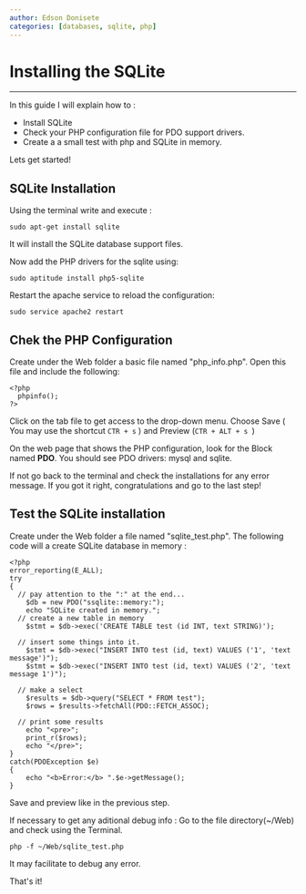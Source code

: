 ```yaml
---
author: Edson Donisete
categories: [databases, sqlite, php]
---
```


# Installing the SQLite

***
In this guide I will explain how to :

- Install SQLite
- Check your PHP configuration file for PDO support drivers.
- Create a a small test with php and SQLite in memory.


Lets get started!

## SQLite Installation

Using the terminal write and execute :

```
sudo apt-get install sqlite
```
It will install the SQLite database support files.

Now add the PHP drivers for the sqlite using:

```
sudo aptitude install php5-sqlite
```
Restart the apache service to reload the configuration:

```
sudo service apache2 restart
```

## Chek the PHP Configuration

Create under the Web folder a basic file named "php_info.php". Open this file and include the following:

```
<?php 
  phpinfo();
?>
```
Click on the tab file to get access to the drop-down menu. 
Choose Save ( You may use the shortcut `CTR + s` ) 
and Preview (`CTR + ALT + s `)

On the web page that shows the PHP configuration, look for the Block named **PDO**.
You should see PDO drivers:	mysql and sqlite. 

  If not go back to the terminal and check the installations for any error message.
If you got it right, congratulations and go to the last step! 

## Test the SQLite installation
Create under the Web folder a file named "sqlite_test.php". 
The following code will a create SQLite  database in memory  :
```
<?php  
error_reporting(E_ALL);
try
{
  // pay attention to the ":" at the end...
    $db = new PDO("ssqlite::memory:");
    echo "SQLite created in memory.";
  // create a new table in memory 
    $stmt = $db->exec('CREATE TABLE test (id INT, text STRING)'); 
   
  // insert some things into it. 
    $stmt = $db->exec("INSERT INTO test (id, text) VALUES ('1', 'text message')"); 
    $stmt = $db->exec("INSERT INTO test (id, text) VALUES ('2', 'text message 1')"); 

  // make a select 
    $results = $db->query("SELECT * FROM test");  
    $rows = $results->fetchAll(PDO::FETCH_ASSOC);
                 
  // print some results  
    echo "<pre>";
    print_r($rows); 
    echo "</pre>";
}
catch(PDOException $e)
{
    echo "<b>Error:</b> ".$e->getMessage();
}
```
Save and preview like in the previous step.

If necessary to get any aditional debug info :
Go to the file directory(~/Web) and check using the Terminal.
```
php -f ~/Web/sqlite_test.php
```
It may facilitate to debug any error. 

That's it!
